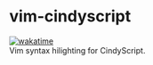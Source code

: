 # vim-cindyscript
[![wakatime](https://wakatime.com/badge/github/NXVZBGBFBEN/vim-cindyscript.svg)](https://wakatime.com/badge/github/NXVZBGBFBEN/vim-cindyscript)  
Vim syntax hilighting for CindyScript.
